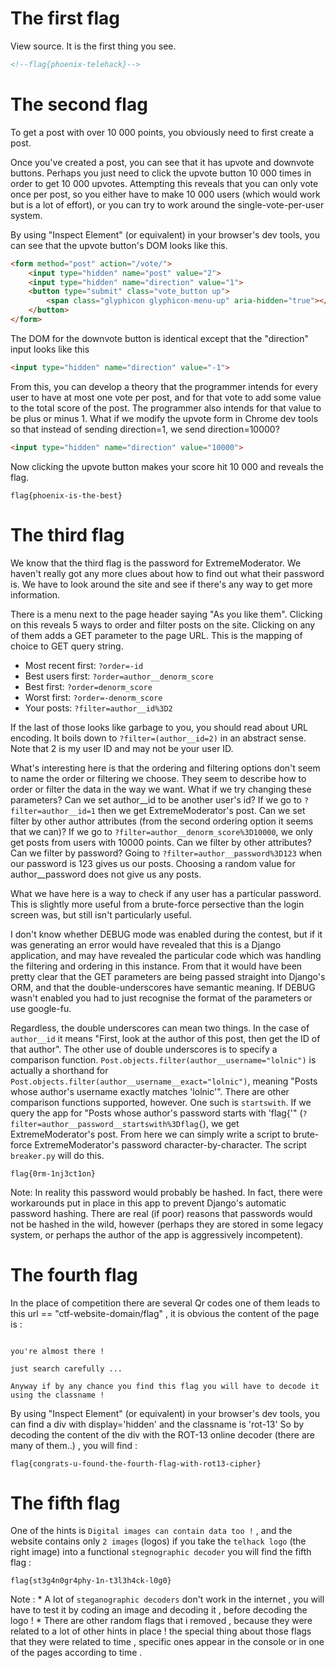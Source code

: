 The first flag
==============

View source. It is the first thing you see.

```html
<!--flag{phoenix-telehack}-->
```

The second flag
===============

To get a post with over 10 000 points, you obviously need to first create a post.

Once you've created a post, you can see that it has upvote and downvote buttons. Perhaps you just need to click the upvote button 10 000 times in order to get 10 000 upvotes. Attempting this reveals that you can only vote once per post, so you either have to make 10 000 users (which would work but is a lot of effort), or you can try to work around the single-vote-per-user system.

By using "Inspect Element" (or equivalent) in your browser's dev tools, you can see that the upvote button's DOM looks like this.

```html
<form method="post" action="/vote/">
	<input type="hidden" name="post" value="2">
	<input type="hidden" name="direction" value="1">
	<button type="submit" class="vote_button up">
		<span class="glyphicon glyphicon-menu-up" aria-hidden="true"></span>
	</button>
</form>
```

The DOM for the downvote button is identical except that the "direction" input looks like this

```html
<input type="hidden" name="direction" value="-1">
```

From this, you can develop a theory that the programmer intends for every user to have at most one vote per post, and for that vote to add some value to the total score of the post. The programmer also intends for that value to be plus or minus 1. What if we modify the upvote form in Chrome dev tools so that instead of sending direction=1, we send direction=10000?

```html
<input type="hidden" name="direction" value="10000">
```

Now clicking the upvote button makes your score hit 10 000 and reveals the flag.

```
flag{phoenix-is-the-best}
```

The third flag
==============

We know that the third flag is the password for ExtremeModerator. We haven't really got any more clues about how to find out what their password is. We have to look around the site and see if there's any way to get more information.

There is a menu next to the page header saying "As you like them". Clicking on this reveals 5 ways to order and filter posts on the site. Clicking on any of them adds a GET parameter to the page URL. This is the mapping of choice to GET query string.

* Most recent first: `?order=-id`
* Best users first: `?order=author__denorm_score`
* Best first: `?order=denorm_score`
* Worst first: `?order=-denorm_score`
* Your posts: `?filter=author__id%3D2`

If the last of those looks like garbage to you, you should read about URL encoding. It boils down to `?filter=(author__id=2)` in an abstract sense. Note that 2 is my user ID and may not be your user ID.

What's interesting here is that the ordering and filtering options don't seem to name the order or filtering we choose. They seem to describe how to order or filter the data in the way we want. What if we try changing these parameters? Can we set author__id to be another user's id? If we go to `?filter=author__id=1` then we get ExtremeModerator's post. Can we set filter by other author attributes (from the second ordering option it seems that we can)? If we go to `?filter=author__denorm_score%3D10000`, we only get posts from users with 10000 points. Can we filter by other attributes? Can we filter by password? Going to `?filter=author__password%3D123` when our password is 123 gives us our posts. Choosing a random value for author__password does not give us any posts.

What we have here is a way to check if any user has a particular password. This is slightly more useful from a brute-force persective than the login screen was, but still isn't particularly useful.

I don't know whether DEBUG mode was enabled during the contest, but if it was generating an error would have revealed that this is a Django application, and may have revealed the particular code which was handling the filtering and ordering in this instance. From that it would have been pretty clear that the GET parameters are being passed straight into Django's ORM, and that the double-underscores have semantic meaning. If DEBUG wasn't enabled you had to just recognise the format of the parameters or use google-fu.

Regardless, the double underscores can mean two things. In the case of `author__id` it means "First, look at the author of this post, then get the ID of that author". The other use of double underscores is to specify a comparison function. `Post.objects.filter(author__username="lolnic")` is actually a shorthand for `Post.objects.filter(author__username__exact="lolnic")`, meaning "Posts whose author's username exactly matches 'lolnic'". There are other comparison functions supported, however. One such is `startswith`. If we query the app for "Posts whose author's password starts with 'flag{'" (`?filter=author__password__startswith%3Dflag{`), we get ExtremeModerator's post. From here we can simply write a script to brute-force ExtremeModerator's password character-by-character. The script `breaker.py` will do this.

```
flag{0rm-1nj3ct1on}
```

Note: In reality this password would probably be hashed. In fact, there were workarounds put in place in this app to prevent Django's automatic password hashing. There are real (if poor) reasons that passwords would not be hashed in the wild, however (perhaps they are stored in some legacy system, or perhaps the author of the app is aggressively incompetent).


The fourth flag
==============
In the place of competition there are several Qr codes one of them leads to this url == "ctf-website-domain/flag" , it is obvious the content of the page is : 
```

you're almost there !

just search carefully ...

Anyway if by any chance you find this flag you will have to decode it using the classname !
```
By using "Inspect Element" (or equivalent) in your browser's dev tools, you can find a div with display='hidden' and the classname is 'rot-13'
So by decoding the content of the div with the ROT-13 online decoder (there are many of them..) , you will find :
```
flag{congrats-u-found-the-fourth-flag-with-rot13-cipher}
```

The fifth flag
==============

One of the hints is `Digital images can contain data too !` , and the website contains only `2 images` (logos) if you take the `telhack logo` (the right image) into a functional `stegnographic decoder` you will find the fifth flag :
```
flag{st3g4n0gr4phy-1n-t3l3h4ck-l0g0}
```
Note :
	* A lot of `steganographic decoders` don't work in the internet , you will have to test it by coding an image and decoding it , before decoding the logo !
 	* There are other random flags that i removed , because they were related to a lot of other hints in place ! the special thing about those flags that they were related to time , specific ones appear in the console or in one of the pages according to time .


